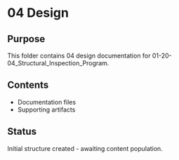 # 04 Design

## Purpose
This folder contains 04 design documentation for 01-20-04_Structural_Inspection_Program.

## Contents
- Documentation files
- Supporting artifacts

## Status
Initial structure created - awaiting content population.

